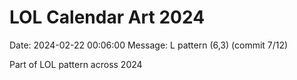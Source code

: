 # LOL Calendar Art 2024

Date: 2024-02-22 00:06:00
Message: L pattern (6,3) (commit 7/12)

Part of LOL pattern across 2024
